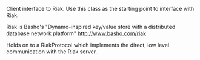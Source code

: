 Client interface to Riak. Use this class as the starting point to interface with Riak.

Riak is Basho's "Dynamo-inspired key/value store with a distributed database network platform"
http://www.basho.com/riak

Holds on to a RiakProtocol which implements the direct, low level communication with the Riak server.